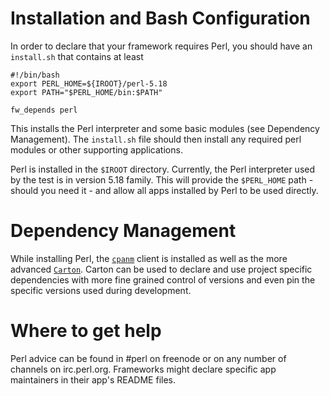 # Installation and Bash Configuration

In order to declare that your framework requires Perl, you should have an `install.sh`
that contains at least

    #!/bin/bash
    export PERL_HOME=${IROOT}/perl-5.18
    export PATH="$PERL_HOME/bin:$PATH"

    fw_depends perl

This installs the Perl interpreter and some basic modules (see Dependency Management).
The `install.sh` file should then install any required perl modules or other supporting
applications.

Perl is installed in the `$IROOT` directory. Currently, the Perl interpreter
used by the test is in version 5.18 family. This will provide the `$PERL_HOME` path - should you need it - and 
allow all apps installed by Perl to be used directly.

# Dependency Management

While installing Perl, the [`cpanm`](https://metacpan.org/pod/distribution/App-cpanminus/bin/cpanm)
client is installed as well as the more advanced [`Carton`](https://metacpan.org/pod/Carton).
Carton can be used to declare and use project specific dependencies with more fine grained control
of versions and even pin the specific versions used during development.

# Where to get help

Perl advice can be found in #perl on freenode or on any number of channels on irc.perl.org.
Frameworks might declare specific app maintainers in their app's README files.

